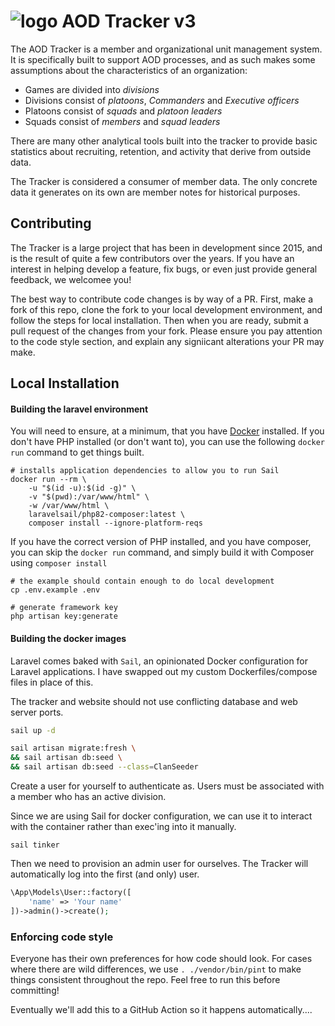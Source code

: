 # ![logo](https://clanaod.net/tracker/images/logo_v2.png) AOD Tracker v3

The AOD Tracker is a member and organizational unit management system. It is specifically built to support AOD
processes, and as such makes some assumptions about the characteristics of an organization:

- Games are divided into *divisions*
- Divisions consist of *platoons*, *Commanders* and *Executive officers*
- Platoons consist of *squads* and *platoon leaders*
- Squads consist of *members* and *squad leaders*

There are many other analytical tools built into the tracker to provide basic statistics about recruiting, retention,
and activity that derive from outside data.

The Tracker is considered a consumer of member data. The only concrete data it generates on its own are member notes for
historical purposes.

## Contributing

The Tracker is a large project that has been in development since 2015, and is the result of quite a few contributors over the years. If you have an interest in helping develop a feature, fix bugs, or even just provide general feedback, we welcomee you! 

The best way to contribute code changes is by way of a PR. First, make a fork of this repo, clone the fork to your local development environment, and follow the steps for local installation. Then when you are ready, submit a pull request of the changes from your fork. Please ensure you pay attention to the code style section, and explain any signiicant alterations your PR may make.

## Local Installation

#### Building the laravel environment

You will need to ensure, at a minimum, that you have [Docker](https://www.docker.com/) 
installed. If you don't have PHP installed (or don't want to), you can use the following `docker run` command to get 
things built.

```shell script
# installs application dependencies to allow you to run Sail
docker run --rm \
    -u "$(id -u):$(id -g)" \
    -v "$(pwd):/var/www/html" \
    -w /var/www/html \
    laravelsail/php82-composer:latest \
    composer install --ignore-platform-reqs
```

If you have the correct version of PHP installed, and you have composer, you can skip the `docker run` command, and
simply build it with Composer using `composer install`

```
# the example should contain enough to do local development
cp .env.example .env

# generate framework key
php artisan key:generate
```

#### Building the docker images

Laravel comes baked with `Sail`, an opinionated Docker configuration for Laravel applications. I have swapped out my custom Dockerfiles/compose files in place of this.

The tracker and website should not use conflicting database and web server ports.

```bash
sail up -d

sail artisan migrate:fresh \
&& sail artisan db:seed \
&& sail artisan db:seed --class=ClanSeeder
```

Create a user for yourself to authenticate as. Users must be associated with a member who has an active division.

Since we are using Sail for docker configuration, we can use it to interact with the container rather than exec'ing into it manually.

```shell
sail tinker
```

Then we need to provision an admin user for ourselves. The Tracker will automatically log into the first (and only) user.

```php
\App\Models\User::factory([
    'name' => 'Your name'
])->admin()->create();
```


### Enforcing code style
Everyone has their own preferences for how code should look. For cases where there are wild differences, we use `.
./vendor/bin/pint` to make things consistent throughout the repo. Feel free to run this before committing!

Eventually we'll add this to a GitHub Action so it happens automatically....
